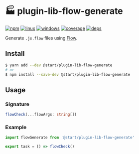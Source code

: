 # 🏭 plugin-lib-flow-generate

[![npm](https://img.shields.io/npm/v/@start/plugin-lib-flow-generate.svg?style=flat-square)](https://www.npmjs.com/package/@start/plugin-lib-flow-generate) [![linux](https://img.shields.io/travis/deepsweet/start/master.svg?label=linux&style=flat-square)](https://travis-ci.org/deepsweet/start) [![windows](https://img.shields.io/appveyor/ci/deepsweet/start/master.svg?label=windows&style=flat-square)](https://ci.appveyor.com/project/deepsweet/start) [![coverage](https://img.shields.io/codecov/c/github/deepsweet/start/master.svg?style=flat-square)](https://codecov.io/github/deepsweet/start) [![deps](https://david-dm.org/deepsweet/start.svg?path=packages/plugin-lib-flow-generate&style=flat-square)](https://david-dm.org/deepsweet/start?path=packages/plugin-lib-flow-generate)

Generate `.js.flow` files using [Flow](https://flow.org/).

## Install

```sh
$ yarn add --dev @start/plugin-lib-flow-generate
# or
$ npm install --save-dev @start/plugin-lib-flow-generate
```

## Usage

### Signature

```ts
flowCheck(...flowArgs: string[])
```

### Example

```js
import flowGenerate from '@start/plugin-lib-flow-generate'

export task = () => flowCheck()
```
